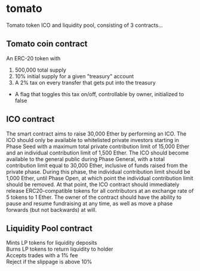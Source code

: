 # tomato
Tomato token ICO and liquidity pool, consisting of 3 contracts...

## Tomato coin contract
An ERC-20 token with
1. 500,000 total supply
2. 10% initial supply for a given "treasury" account
3. A 2% tax on every transfer that gets put into the treasury
  - A flag that toggles this tax on/off, controllable by owner, initialized to false

## ICO contract
The smart contract aims to raise 30,000 Ether by performing an ICO. The ICO should only be available to whitelisted private investors starting in Phase Seed with a maximum total private contribution limit of 15,000 Ether and an individual contribution limit of 1,500 Ether. The ICO should become available to the general public during Phase General, with a total contribution limit equal to 30,000 Ether, inclusive of funds raised from the private phase. During this phase, the individual contribution limit should be 1,000 Ether, until Phase Open, at which point the individual contribution limit should be removed. At that point, the ICO contract should immediately release ERC20-compatible tokens for all contributors at an exchange rate of 5 tokens to 1 Ether. The owner of the contract should have the ability to pause and resume fundraising at any time, as well as move a phase forwards (but not backwards) at will.

## Liquidity Pool contract
Mints LP tokens for liquidity deposits  
Burns LP tokens to return liquidity to holder  
Accepts trades with a 1% fee  
Reject if the slippage is above 10%  
